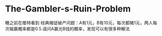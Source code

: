 # The-Gambler-s-Ruin-Problem
睡之前在推特看到 经典赌徒破产问题：A有1元，B有10元，每次都赌1元，两人每次输赢概率都是0.5.请问A赢光B钱的概率，发现可以有很多种解法
